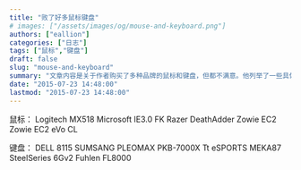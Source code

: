 ```yaml
---
title: "败了好多鼠标键盘"
# images: ["/assets/images/og/mouse-and-keyboard.png"]
authors: ["eallion"]
categories: ["日志"]
tags: ["鼠标","键盘"]
draft: false
slug: "mouse-and-keyboard"
summary: "文章内容是关于作者购买了多种品牌的鼠标和键盘，但都不满意。他列举了一些具体型号，包括 Logitech、Microsoft、Razer 等，并表示对它们的性能感到失望。"
date: "2015-07-23 14:48:00"
lastmod: "2015-07-23 14:48:00"
---
```


鼠标：
Logitech MX518
Microsoft IE3.0 FK
Razer DeathAdder
Zowie EC2
Zowie EC2 eVo CL

键盘：
DELL 8115
SUMSANG PLEOMAX PKB-7000X
Tt eSPORTS MEKA87
SteelSeries 6Gv2
Fuhlen FL8000
